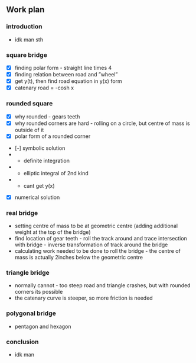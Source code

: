 ## Work plan

### introduction
- idk man sth

### square bridge
- [x] finding polar form - straight line times 4
- [x] finding relation between road and ”wheel”
- [x] get y(t), then find road equation in y(x) form
- [x] catenary road = -cosh x

### rounded square
 - [x] why rounded - gears teeth
 - [x] why rounded corners are hard - rolling on a circle, but centre of mass is outside of it
- [x] polar form of a rounded corner
- [-] symbolic solution
- - definite integration
- - elliptic integral of 2nd kind
- - cant get y(x)
- [x] numerical solution

### real bridge
- setting centre of mass to be at geometric centre (adding additional weight at the top of the bridge)
- find location of gear teeth - roll the track around and trace intersection with bridge - inverse transformation of track around the bridge
- calculating work needed to be done to roll the bridge - the centre of mass is actually 2inches below the geometric centre

### triangle bridge
- normally cannot - too steep road and triangle crashes, but with rounded corners its possible
- the catenary curve is steeper, so more friction is needed

### polygonal bridge
- pentagon and hexagon

### conclusion
- idk man
